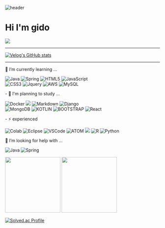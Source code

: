 ![header](https://capsule-render.vercel.app/api?type=shark&color=030952&height=250&section=header&text=Hello!World%20GitHub&fontColor=ffcf40&fontSize=70&animation=scaleIn)
<br>
<h1>Hi I'm gido</h1>

<a href="https://hits.seeyoufarm.com"><img src="https://hits.seeyoufarm.com/api/count/incr/badge.svg?url=https%3A%2F%2Fgithub.com%2Fgidopa&count_bg=%2379C83D&title_bg=%23555555&icon=java.svg&icon_color=%23E7E7E7&title=hits&edge_flat=false"/></a>

<hr>

[![Velog's GitHub stats](https://velog-readme-stats.vercel.app/api/badge?name=jdm2131)](https://velog.io/@jdm2131) 
<hr>

🌱 I’m currently learning ...
<div>
	
![Java](https://img.shields.io/badge/Java-ED8B00?style=for-the-badge&logo=openjdk&logoColor=white)
![Spring](https://img.shields.io/badge/Spring-6DB33F?style=for-the-badge&logo=spring&logoColor=white)
	![HTML5](https://img.shields.io/badge/html5-%23E34F26.svg?style=for-the-badge&logo=html5&logoColor=white)
 	![JavaScript](https://img.shields.io/badge/javascript-%23323330.svg?style=for-the-badge&logo=javascript&logoColor=%23F7DF1E)
<br>
![CSS3](https://img.shields.io/badge/css3-%231572B6.svg?style=for-the-badge&logo=css3&logoColor=white)
 ![Jquery](https://img.shields.io/badge/jQuery-0769AD?style=for-the-badge&logo=jquery&logoColor=white)
 ![AWS](https://img.shields.io/badge/AWS-%23FF9900.svg?style=for-the-badge&logo=amazon-aws&logoColor=white)
![MySQL](https://img.shields.io/badge/mysql-%2300f.svg?style=for-the-badge&logo=mysql&logoColor=white)

</div>
<p>
	- 💬 I'm planning to study ...
	
![Docker](https://img.shields.io/badge/docker-%230db7ed.svg?style=for-the-badge&logo=docker&logoColor=white)
<img src="https://img.shields.io/badge/linux-FCC624?style=for-the-badge&logo=linux&logoColor=black">
![Markdown](https://img.shields.io/badge/Markdown-000000?style=for-the-badge&logo=markdown&logoColor=white)
![Django](https://img.shields.io/badge/Django-092E20?style=for-the-badge&logo=django&logoColor=white)
<br>
![MongoDB](https://img.shields.io/badge/MongoDB-4EA94B?style=for-the-badge&logo=mongodb&logoColor=white)
![KOTLIN](https://img.shields.io/badge/Kotlin-0095D5?&style=for-the-badge&logo=kotlin&logoColor=white)
![BOOTSTRAP](https://img.shields.io/badge/Bootstrap-563D7C?style=for-the-badge&logo=bootstrap&logoColor=white)
![React](https://img.shields.io/badge/React-20232A?style=for-the-badge&logo=react&logoColor=61DAFB)


</p>
<p>
- ⚡ experienced 
	
![Colab](https://img.shields.io/badge/Colab-F9AB00?style=for-the-badge&logo=googlecolab&color=525252)
![Eclipse](https://img.shields.io/badge/Eclipse-2C2255?style=for-the-badge&logo=eclipse&logoColor=white)
![VSCode](https://img.shields.io/badge/Visual_Studio_Code-0078D4?style=for-the-badge&logo=visual%20studio%20code&logoColor=white)
![ATOM](https://img.shields.io/badge/Atom-66595C?style=for-the-badge&logo=Atom&logoColor=white)
<img src="https://img.shields.io/badge/TensorFlow-FF6F00?style=for-the-badge&logo=TensorFlow&logoColor=white">
![R](https://img.shields.io/badge/R-276DC3?style=for-the-badge&logo=r&logoColor=white)
 ![Python](https://img.shields.io/badge/python-3670A0?style=for-the-badge&logo=python&logoColor=ffdd54)
</p>
<p>
	🤔 I’m looking for help with ... 
	
![Java](https://img.shields.io/badge/java-%23ED8B00.svg?style=for-the-badge&logo=java&logoColor=white)
![Spring](https://img.shields.io/badge/Spring-6DB33F?style=for-the-badge&logo=spring&logoColor=white)

</p>

<p>
  <img height="180em" src="https://github-readme-stats.vercel.app/api?username=gidopa&show_icons=true&theme=dracula">
  <img height="180em" src="https://github-readme-stats.vercel.app/api/top-langs/?username=gidopa&layout=compact&theme=dracula">
</p>

[![Solved.ac Profile](http://mazassumnida.wtf/api/generate_badge?boj=jdm2131)](https://solved.ac/jdm2131)

<!--
**gidopa/gidopa** is a ✨ _special_ ✨ repository because its `README.md` (this file) appears on your GitHub profile.

Here are some ideas to get you started:

- 🔭 I’m currently working on ...
- 🌱 I’m currently learning ...
- 👯 I’m looking to collaborate on ...
- 🤔 I’m looking for help with ...
- 💬 Ask me about ...
- 📫 How to reach me: ...
- 😄 Pronouns: ...
- ⚡ Fun fact: ...
-->
